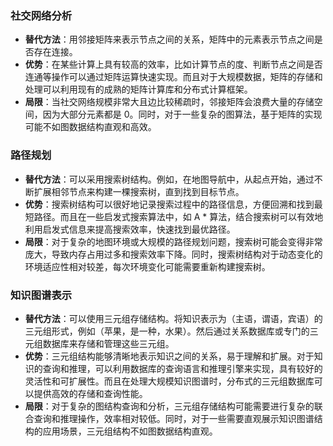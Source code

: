 ### 社交网络分析
-   **替代方法**：用邻接矩阵来表示节点之间的关系，矩阵中的元素表示节点之间是否存在连接。
-   **优势**：在某些计算上具有较高的效率，比如计算节点的度、判断节点之间是否连通等操作可以通过矩阵运算快速实现。而且对于大规模数据，矩阵的存储和处理可以利用现有的成熟的矩阵计算库和分布式计算框架。
-   **局限**：当社交网络规模非常大且边比较稀疏时，邻接矩阵会浪费大量的存储空间，因为大部分元素都是 0。同时，对于一些复杂的图算法，基于矩阵的实现可能不如图数据结构直观和高效。
### 路径规划
-   **替代方法**：可以采用搜索树结构。例如，在地图导航中，从起点开始，通过不断扩展相邻节点来构建一棵搜索树，直到找到目标节点。
-   **优势**：搜索树结构可以很好地记录搜索过程中的路径信息，方便回溯和找到最短路径。而且在一些启发式搜索算法中，如 A * 算法，结合搜索树可以有效地利用启发式信息来提高搜索效率，快速找到最优路径。
-   **局限**：对于复杂的地图环境或大规模的路径规划问题，搜索树可能会变得非常庞大，导致内存占用过多和搜索效率下降。同时，搜索树结构对于动态变化的环境适应性相对较差，每次环境变化可能需要重新构建搜索树。
### 知识图谱表示
-   **替代方法**：可以使用三元组存储结构。将知识表示为（主语，谓语，宾语）的三元组形式，例如（苹果，是一种，水果）。然后通过关系数据库或专门的三元组数据库来存储和管理这些三元组。
-   **优势**：三元组结构能够清晰地表示知识之间的关系，易于理解和扩展。对于知识的查询和推理，可以利用数据库的查询语言和推理引擎来实现，具有较好的灵活性和可扩展性。而且在处理大规模知识图谱时，分布式的三元组数据库可以提供高效的存储和查询性能。
-   **局限**：对于复杂的图结构查询和分析，三元组存储结构可能需要进行复杂的联合查询和推理操作，效率相对较低。同时，对于一些需要直观展示知识图谱结构的应用场景，三元组结构不如图数据结构直观。
<!--stackedit_data:
eyJoaXN0b3J5IjpbLTEyOTE3MTMzNjNdfQ==
-->